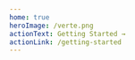 ```yaml
---
home: true
heroImage: /verte.png
actionText: Getting Started →
actionLink: /getting-started
---
```

